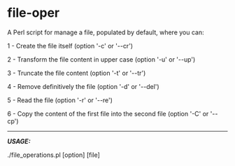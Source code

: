 # file-oper
A Perl script for manage a file, populated by default, where you can:

1 - Create the file itself (option '-c' or '--cr') <br>

2 - Transform the file content in upper case (option '-u' or '--up') <br>

3 - Truncate the file content (option '-t' or '--tr') <br>

4 - Remove definitively the file (option '-d' or '--del') <br>

5 - Read the file (option '-r' or '--re') <br>

6 - Copy the content of the first file into the second file (option '-C' or '--cp')
<hr>
<em><strong> USAGE: </strong></em><br>

./file_operations.pl [option] [file]
